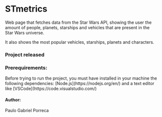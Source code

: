 <h1>STmetrics</h1>
<p>Web page that fetches data from the Star Wars API, showing the user the amount of people, planets, starships and vehicles that are present in the Star Wars universe.</p>
<p>It also shows the most popular vehicles, starships, planets and characters.</p>

<h3>Project released</h3>

<h3>Prerequirements:</h3>
<p>Before trying to run the project, you must have installed in your machine the following dependencies:
[Node.js](https://nodejs.org/en/) and a text editor like [VSCode](https://code.visualstudio.com/)</p>

<h4>Author:</h4>
Paulo Gabriel Porreca
